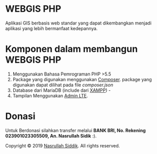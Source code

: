 # WEBGIS PHP
Aplikasi GIS berbasis web standar yang dapat dikembangkan menjadi aplikasi yang lebih bermanfaat kedepannya.

# Komponen dalam membangun WEBGIS PHP
1. Menggunakan Bahasa Pemrograman PHP >5.5
2. Package yang digunakan menggunakan [Composer](https://getcomposer.org/). package yang digunakan dapat dilihat pada file *composer.json*
3. Database dari MariaDB (include dari [XAMPP](https://www.apachefriends.org/index.html)) - 
4. Tampilan Menggunakan [Admin LTE](https://github.com/ColorlibHQ/AdminLTE/releases/tag/v2.4.17).

# Donasi
Untuk Berdonasi silahkan transfer melalui __BANK BRI, No. Rekening 023901023305509, An. Nasrullah Sidik__ :).

Copyright © 2019 [Nasrullah Siddik](bit.ly/YTNSiddik). All rights reserved.


